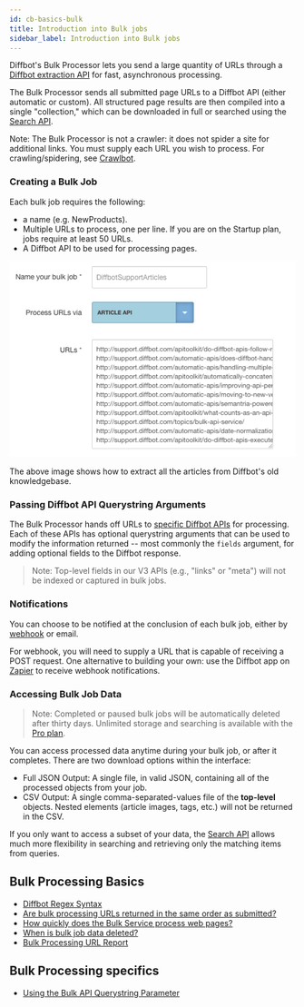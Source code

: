 ```yaml
---
id: cb-basics-bulk
title: Introduction into Bulk jobs
sidebar_label: Introduction into Bulk jobs
---
```


Diffbot's Bulk Processor lets you send a large quantity of URLs through a [Diffbot extraction API](api-basics-index) for fast, asynchronous processing.

The Bulk Processor sends all submitted page URLs to a Diffbot API (either automatic or custom). All structured page results are then compiled into a single "collection," which can be downloaded in full or searched using the [Search API](cb-basics-search).

Note: The Bulk Processor is not a crawler: it does not spider a site for additional links. You must supply each URL you wish to process. For crawling/spidering, see [Crawlbot](cb-basics-cb).

### Creating a Bulk Job

Each bulk job requires the following:

- a name (e.g. NewProducts).
- Multiple URLs to process, one per line. If you are on the Startup plan, jobs require at least 50 URLs.
- A Diffbot API to be used for processing pages.

![Setting up a bulk job](/img/bulk.png)

The above image shows how to extract all the articles from Diffbot's old knowledgebase.

### Passing Diffbot API Querystring Arguments

The Bulk Processor hands off URLs to [specific Diffbot APIs](https://diffbot.com/products/automatic) for processing. Each of these APIs has optional querystring arguments that can be used to modify the information returned -- most commonly the `fields` argument, for adding optional fields to the Diffbot response.

> Note: Top-level fields in our V3 APIs (e.g., "links" or "meta") will not be indexed or captured in bulk jobs.

### Notifications

You can choose to be notified at the conclusion of each bulk job, either by [webhook](http://en.wikipedia.org/wiki/Webhook) or email.

For webhook, you will need to supply a URL that is capable of receiving a POST request. One alternative to building your own: use the Diffbot app on [Zapier](https://zapier.com/zapbook/diffbot/) to receive webhook notifications.

### Accessing Bulk Job Data

> Note: Completed or paused bulk jobs will be automatically deleted after thirty days. Unlimited storage and searching is available with the [Pro plan](https://www.diffbot.com/pricing).

You can access processed data anytime during your bulk job, or after it completes. There are two download options within the interface:

- Full JSON Output: A single file, in valid JSON, containing all of the processed objects from your job.
- CSV Output: A single comma-separated-values file of the **top-level** objects. Nested elements (article images, tags, etc.) will not be returned in the CSV.

If you only want to access a subset of your data, the [Search API](cb-basics-search) allows much more flexibility in searching and retrieving only the matching items from queries.

## Bulk Processing Basics

- [Diffbot Regex Syntax](explain-regex)
- [Are bulk processing URLs returned in the same order as submitted?](explain-bulk-processing-results-ordering)
- [How quickly does the Bulk Service process web pages?](explain-bulk-processing-speed)
- [When is bulk job data deleted?](explain-when-crawl-bulk-data-deleted)
- [Bulk Processing URL Report](explain-bulk-url-report)

## Bulk Processing specifics

- [Using the Bulk API Querystring Parameter](guides-crawlbot-bulk-querystring-parameter)
